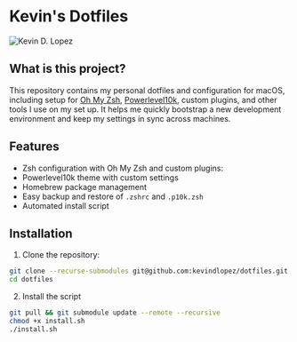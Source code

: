 # Kevin's Dotfiles

![Kevin D. Lopez](https://avatars.githubusercontent.com/u/kevindlopez?s=120)

## What is this project?

This repository contains my personal dotfiles and configuration for macOS, including setup for [Oh My Zsh](https://ohmyz.sh/), [Powerlevel10k](https://github.com/romkatv/powerlevel10k), custom plugins, and other tools I use on my set up. It helps me quickly bootstrap a new development environment and keep my settings in sync across machines.

## Features

- Zsh configuration with Oh My Zsh and custom plugins:
- Powerlevel10k theme with custom settings
- Homebrew package management
- Easy backup and restore of `.zshrc` and `.p10k.zsh`
- Automated install script

## Installation

1. Clone the repository:

```sh
git clone --recurse-submodules git@github.com:kevindlopez/dotfiles.git
cd dotfiles 
```

2. Install the script 
```sh 
git pull && git submodule update --remote --recursive
chmod +x install.sh
./install.sh
```
